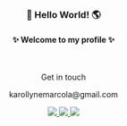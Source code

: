 <h3 align="center"> 👋 Hello World! 🌎 </h3>

<h4 align="center"> ✨ Welcome to my profile ✨ </h4>
</br>
<div align="center">
 <p> Get in touch </p>
 <p>karollynemarcola@gmail.com </p>
  <a href="https://www.linkedin.com/in/karollyne-marcola-a93472195/" alt="Linkedin" target="_blank">
  <img src="https://img.shields.io/badge/LinkedIn-0077B5?style=for-the-badge&logo=linkedin&logoColor=white">
</a>
 
 <a href="https://t.me/Karollyne_Marcola" alt="Telegram" target="_blank">
  <img src="https://img.shields.io/badge/Telegram-2CA5E0?style=for-the-badge&logo=telegram&logoColor=white">
</a>
 
 <a href="https://dribbble.com/karollyne_marcola" alt="Dribbble" target="_blank">
 <img src="https://img.shields.io/badge/Dribbble-EA4C89?style=for-the-badge&logo=dribbble&logoColor=white">
</a>

</br>
